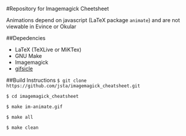 #Repository for Imagemagick Cheetsheet

Animations depend on javascript (LaTeX package `animate`) and are not viewable in Evince or Okular

##Depedencies
* LaTeX (TeXLive or MiKTex)
* GNU Make
* Imagemagick
* [gifsicle](http://www.lcdf.org/gifsicle/)

##Build Instructions
`$ git clone https://github.com/jsta/imagemagick_cheatsheet.git` 

`$ cd imagemagick_cheatsheet` 

`$ make im-animate.gif`

`$ make all` 

`$ make clean`

